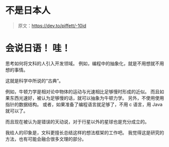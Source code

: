 # 不是日本人

> 原文：<https://dev.to/piffett/-10id>

# 会说日语！ 哇！

思考如何将文科的人引入开发领域。 例如，编程中的抽象化，就是不用想就不用想的事情。

这就是科学中所说的“古典”。

例如，牛顿力学是相对论中物体的运动与光速相比足够慢时形成的近似。 而且如果东西光速好，被认为足够慢的话，就可以抽象为牛顿力学。 另外，不使用使用指针的数据结构。 或者，如果准备了编程语言就足够了，不用 c 语言，用 Java 就可以了。

而且现在被认为是错误的天动说，对于行星以外的星球也是充分成立的。

我给人的印象是，文科更擅长总结这样的想法框架的工作吧。 我觉得这是研究的方法，也有可能会融合很多文理的部分。